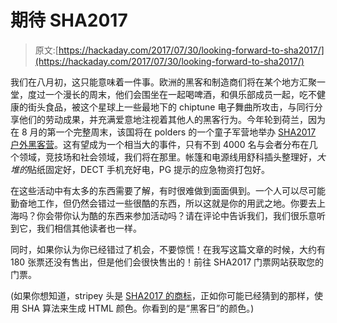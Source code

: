 # 期待 SHA2017

> 原文:[https://hackaday.com/2017/07/30/looking-forward-to-sha2017/](https://hackaday.com/2017/07/30/looking-forward-to-sha2017/)

我们在八月初，这只能意味着一件事。欧洲的黑客和制造商们将在某个地方汇聚一堂，度过一个漫长的周末，他们会围坐在一起喝啤酒，和俱乐部成员一起，吃不健康的街头食品，被这个星球上一些最地下的 chiptune 电子舞曲所攻击，与同行分享他们的劳动成果，并充满爱意地注视着其他人的黑客行为。今年轮到荷兰，因为在 8 月的第一个完整周末，该国将在 polders 的一个童子军营地举办 [SHA2017 户外黑客营](https://sha2017.org/)。这有望成为一个相当大的事件，只有不到 4000 名与会者分布在几个领域，竞技场和社会领域，我们将在那里。帐篷和电源线用舒科插头整理好，*大堆的*贴纸固定好，DECT 手机充好电，PG 提示的应急物资打包好。

在这些活动中有太多的东西需要了解，有时很难做到面面俱到。一个人可以尽可能勤奋地工作，但仍然会错过一些很酷的东西，所以这就是你的用武之地。你要去上海吗？你会带你认为酷的东西来参加活动吗？请在评论中告诉我们，我们很乐意听到它，我们相信其他读者也一样。

同时，如果你认为你已经错过了机会，不要惊慌！在我写这篇文章的时候，大约有 180 张票还没有售出，但是他们会很快售出的！前往 SHA2017 门票网站获取您的门票。

(如果你想知道，stripey 头是 [SHA2017 的商标](https://sha2017.org/design/)，正如你可能已经猜到的那样，使用 SHA 算法来生成 HTML 颜色。你看到的是“黑客日”的颜色。)